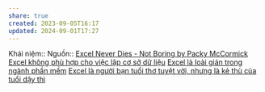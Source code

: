 ```yaml
---
share: true
created: 2023-09-05T16:17
updated: 2024-09-01T17:27
---
```

Khái niệm:: 
Nguồn:: [Excel Never Dies - Not Boring by Packy McCormick](https://www.notboring.co/p/excel-never-dies)
[Excel không phù hợp cho việc lập cơ sở dữ liệu](./Excel%20kh%C3%B4ng%20ph%C3%B9%20h%E1%BB%A3p%20cho%20vi%E1%BB%87c%20l%E1%BA%ADp%20c%C6%A1%20s%E1%BB%9F%20d%E1%BB%AF%20li%E1%BB%87u.md)
[Excel là loài gián trong ngành phần mềm](./Excel%20l%C3%A0%20lo%C3%A0i%20gi%C3%A1n%20trong%20ng%C3%A0nh%20ph%E1%BA%A7n%20m%E1%BB%81m.md)
[Excel là người bạn tuổi thơ tuyệt vời, nhưng là kẻ thù của tuổi dậy thì](./Excel%20l%C3%A0%20ng%C6%B0%E1%BB%9Di%20b%E1%BA%A1n%20tu%E1%BB%95i%20th%C6%A1%20tuy%E1%BB%87t%20v%E1%BB%9Di,%20nh%C6%B0ng%20l%C3%A0%20k%E1%BA%BB%20th%C3%B9%20c%E1%BB%A7a%20tu%E1%BB%95i%20d%E1%BA%ADy%20th%C3%AC.md)